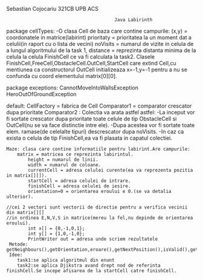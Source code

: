 Sebastian Cojocariu 321CB UPB ACS					


				                          	Java Labirinth

package cellTypes:
-O clasa Cell de baza care contine campurile: 
	(x,y) = coordonatele in matrice(labirint)
	prioritaty = prioritatea la un moment dat a celulii(in raport cu o lista de vecini)
	noVisits = numarul de vizite in celula de a lungul algoritmului de la task 1,
	distance = reprezinta distanta minima de la celula la celula FinishCell ce va fi calculata la task2.
Clasele FinishCell,FreeCell,ObstacleCell.OutCell,StartCell care extind Cell,cu mentiunea ca constructorul OutCell initializeaza x=-1,y=-1
pentru a nu se confunda cu coord elementului matrix[0][0].

package exceptions:
	CannotMoveIntoWallsException
	HeroOutOfGroundException

default:
	CellFactory = fabrica de Cell
	Comparator1 = comparator crescator dupa prioritate
	Comparator2 : Colectia va arata astfel astfel:
	  -La inceput vor fi sortate crescator dupa prioritate toate celule de tip ObstacleCell si OutCell(nu se va face distinctie intre ele).
	  -Dupa acestea vor fi sortate toate elem. ramase(de celelalte tipuri) descrescator dupa noVisits.
	  -In caz ca exista o celula de tip FinishCell,ea va fi plasata in capatul colectiei. 
	
	Maze: clasa care contine informatiile pentru labirint.Are campurile:
		matrix = matricea ce reprezinta labirintul.
    		height = numarul de linii.
    		width = numarul de coloane.
    		currentCell = adresa celulei curente(ea va reprezenta pozitia in matrix[][]).
     		startCell = adresa celulei de intrare.
    		finishCell = adresa celulei de iesire.
    		orientation=0 = orientarea eroului e 0.(se va detalia ulterior).

    //cei 2 vectori sunt vectorii de directie pentru a verifica vecinii din matrix[][]
    //in ordinea E,N,V,S in matrice(mereu la fel,nu depinde de orientarea eroului).
    		int x[] = {0,-1,0,1}; 
    		int y[] = {1,0,-1,0};
	        PrintWriter out = adresa unde scriem rezultatele
 	 Metode: getNeighbours(),getOrientation,eroare(),getNextPosition(),isValid(),getDistances(),RoadConfigurations,task1(),task2();
	 Idee:
		task1:se aplica algoritmul din enunt
		task2:se aplica Djikstra avand drept nod de referinta finishCell.Se incepe afisarea de la startCell catre finishCell.
